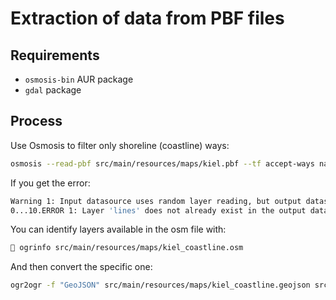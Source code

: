 # Extraction of data from PBF files

## Requirements
 - `osmosis-bin` AUR package
 - `gdal` package

## Process

Use Osmosis to filter only shoreline (coastline) ways:
```bash
osmosis --read-pbf src/main/resources/maps/kiel.pbf --tf accept-ways natural=coastline --used-node --write-xml src/main/resources/maps/kiel_coastline.osm
```

If you get the error: 
```bash
Warning 1: Input datasource uses random layer reading, but output datasource does not support random layer writing
0...10.ERROR 1: Layer 'lines' does not already exist in the output dataset, and cannot be created by the output driver.
```
You can identify layers available in the osm file with:
```bash
 ogrinfo src/main/resources/maps/kiel_coastline.osm
```
And then convert the specific one:
```bash
ogr2ogr -f "GeoJSON" src/main/resources/maps/kiel_coastline.geojson src/main/resources/maps/kiel_coastline.osm lines
```